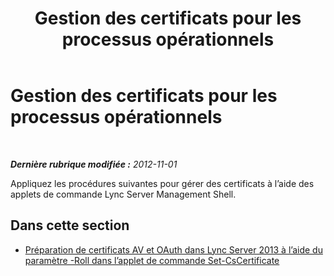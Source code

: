 ﻿---
title: Gestion des certificats pour les processus opérationnels
TOCTitle: Gestion des certificats pour les processus opérationnels
ms:assetid: 328d2ae3-9d43-46bd-98a6-520726d55492
ms:mtpsurl: https://technet.microsoft.com/fr-fr/library/JJ688017(v=OCS.15)
ms:contentKeyID: 49891298
ms.date: 05/20/2016
mtps_version: v=OCS.15
ms.translationtype: HT
---

# Gestion des certificats pour les processus opérationnels

 

_**Dernière rubrique modifiée :** 2012-11-01_

Appliquez les procédures suivantes pour gérer des certificats à l’aide des applets de commande Lync Server Management Shell.

## Dans cette section

  - [Préparation de certificats AV et OAuth dans Lync Server 2013 à l’aide du paramètre -Roll dans l’applet de commande Set-CsCertificate](lync-server-2013-staging-av-and-oauth-certificates-using-roll-in-set-cscertificate.md)

